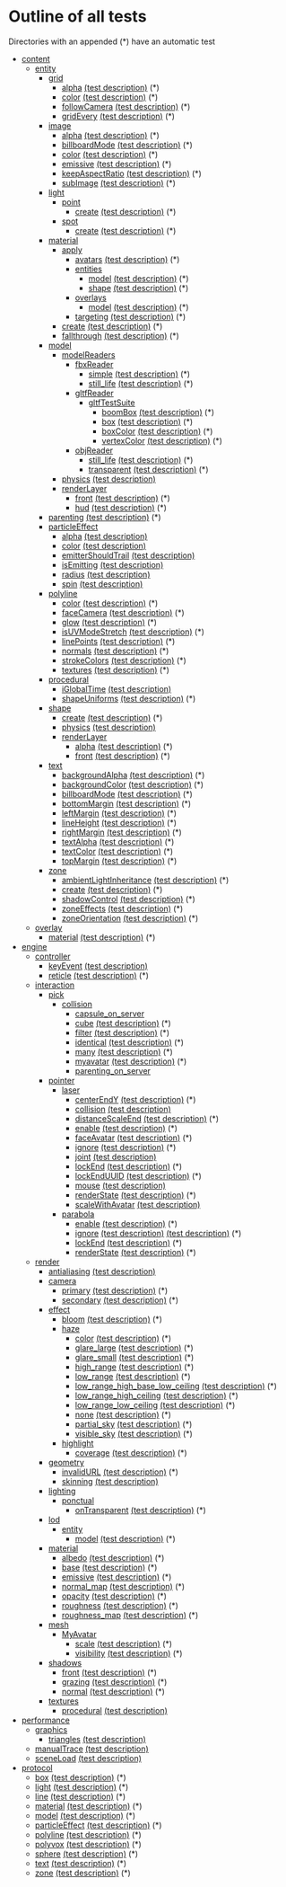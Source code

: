 # Outline of all tests
Directories with an appended (*) have an automatic test

  - [content](./content?raw=true)
    - [entity](./content/entity?raw=true)
      - [grid](./content/entity/grid?raw=true)
        - [alpha](./content/entity/grid/alpha?raw=true)  [(test description)](./content/entity/grid/alpha/test.md) (*)
        - [color](./content/entity/grid/color?raw=true)  [(test description)](./content/entity/grid/color/test.md) (*)
        - [followCamera](./content/entity/grid/followCamera?raw=true)  [(test description)](./content/entity/grid/followCamera/test.md) (*)
        - [gridEvery](./content/entity/grid/gridEvery?raw=true)  [(test description)](./content/entity/grid/gridEvery/test.md) (*)
      - [image](./content/entity/image?raw=true)
        - [alpha](./content/entity/image/alpha?raw=true)  [(test description)](./content/entity/image/alpha/test.md) (*)
        - [billboardMode](./content/entity/image/billboardMode?raw=true)  [(test description)](./content/entity/image/billboardMode/test.md) (*)
        - [color](./content/entity/image/color?raw=true)  [(test description)](./content/entity/image/color/test.md) (*)
        - [emissive](./content/entity/image/emissive?raw=true)  [(test description)](./content/entity/image/emissive/test.md) (*)
        - [keepAspectRatio](./content/entity/image/keepAspectRatio?raw=true)  [(test description)](./content/entity/image/keepAspectRatio/test.md) (*)
        - [subImage](./content/entity/image/subImage?raw=true)  [(test description)](./content/entity/image/subImage/test.md) (*)
      - [light](./content/entity/light?raw=true)
        - [point](./content/entity/light/point?raw=true)
          - [create](./content/entity/light/point/create?raw=true)  [(test description)](./content/entity/light/point/create/test.md) (*)
        - [spot](./content/entity/light/spot?raw=true)
          - [create](./content/entity/light/spot/create?raw=true)  [(test description)](./content/entity/light/spot/create/test.md) (*)
      - [material](./content/entity/material?raw=true)
        - [apply](./content/entity/material/apply?raw=true)
          - [avatars](./content/entity/material/apply/avatars?raw=true)  [(test description)](./content/entity/material/apply/avatars/test.md) (*)
          - [entities](./content/entity/material/apply/entities?raw=true)
            - [model](./content/entity/material/apply/entities/model?raw=true)  [(test description)](./content/entity/material/apply/entities/model/test.md) (*)
            - [shape](./content/entity/material/apply/entities/shape?raw=true)  [(test description)](./content/entity/material/apply/entities/shape/test.md) (*)
          - [overlays](./content/entity/material/apply/overlays?raw=true)
            - [model](./content/entity/material/apply/overlays/model?raw=true)  [(test description)](./content/entity/material/apply/overlays/model/test.md) (*)
          - [targeting](./content/entity/material/apply/targeting?raw=true)  [(test description)](./content/entity/material/apply/targeting/test.md) (*)
        - [create](./content/entity/material/create?raw=true)  [(test description)](./content/entity/material/create/test.md) (*)
        - [fallthrough](./content/entity/material/fallthrough?raw=true)  [(test description)](./content/entity/material/fallthrough/test.md) (*)
      - [model](./content/entity/model?raw=true)
        - [modelReaders](./content/entity/model/modelReaders?raw=true)
          - [fbxReader](./content/entity/model/modelReaders/fbxReader?raw=true)
            - [simple](./content/entity/model/modelReaders/fbxReader/simple?raw=true)  [(test description)](./content/entity/model/modelReaders/fbxReader/simple/test.md) (*)
            - [still_life](./content/entity/model/modelReaders/fbxReader/still_life?raw=true)  [(test description)](./content/entity/model/modelReaders/fbxReader/still_life/test.md) (*)
          - [gltfReader](./content/entity/model/modelReaders/gltfReader?raw=true)
            - [gltfTestSuite](./content/entity/model/modelReaders/gltfReader/gltfTestSuite?raw=true)
              - [boomBox](./content/entity/model/modelReaders/gltfReader/gltfTestSuite/boomBox?raw=true)  [(test description)](./content/entity/model/modelReaders/gltfReader/gltfTestSuite/boomBox/test.md) (*)
              - [box](./content/entity/model/modelReaders/gltfReader/gltfTestSuite/box?raw=true)  [(test description)](./content/entity/model/modelReaders/gltfReader/gltfTestSuite/box/test.md) (*)
              - [boxColor](./content/entity/model/modelReaders/gltfReader/gltfTestSuite/boxColor?raw=true)  [(test description)](./content/entity/model/modelReaders/gltfReader/gltfTestSuite/boxColor/test.md) (*)
              - [vertexColor](./content/entity/model/modelReaders/gltfReader/gltfTestSuite/vertexColor?raw=true)  [(test description)](./content/entity/model/modelReaders/gltfReader/gltfTestSuite/vertexColor/test.md) (*)
          - [objReader](./content/entity/model/modelReaders/objReader?raw=true)
            - [still_life](./content/entity/model/modelReaders/objReader/still_life?raw=true)  [(test description)](./content/entity/model/modelReaders/objReader/still_life/test.md) (*)
            - [transparent](./content/entity/model/modelReaders/objReader/transparent?raw=true)  [(test description)](./content/entity/model/modelReaders/objReader/transparent/test.md) (*)
        - [physics](./content/entity/model/physics?raw=true)  [(test description)](./content/entity/model/physics/testStory.md)
        - [renderLayer](./content/entity/model/renderLayer?raw=true)
          - [front](./content/entity/model/renderLayer/front?raw=true)  [(test description)](./content/entity/model/renderLayer/front/test.md) (*)
          - [hud](./content/entity/model/renderLayer/hud?raw=true)  [(test description)](./content/entity/model/renderLayer/hud/test.md) (*)
      - [parenting](./content/entity/parenting?raw=true)  [(test description)](./content/entity/parenting/test.md) (*)
      - [particleEffect](./content/entity/particleEffect?raw=true)
        - [alpha](./content/entity/particleEffect/alpha?raw=true)  [(test description)](./content/entity/particleEffect/alpha/test.md)
        - [color](./content/entity/particleEffect/color?raw=true)  [(test description)](./content/entity/particleEffect/color/test.md)
        - [emitterShouldTrail](./content/entity/particleEffect/emitterShouldTrail?raw=true)  [(test description)](./content/entity/particleEffect/emitterShouldTrail/test.md)
        - [isEmitting](./content/entity/particleEffect/isEmitting?raw=true)  [(test description)](./content/entity/particleEffect/isEmitting/test.md)
        - [radius](./content/entity/particleEffect/radius?raw=true)  [(test description)](./content/entity/particleEffect/radius/test.md)
        - [spin](./content/entity/particleEffect/spin?raw=true)  [(test description)](./content/entity/particleEffect/spin/test.md)
      - [polyline](./content/entity/polyline?raw=true)
        - [color](./content/entity/polyline/color?raw=true)  [(test description)](./content/entity/polyline/color/test.md) (*)
        - [faceCamera](./content/entity/polyline/faceCamera?raw=true)  [(test description)](./content/entity/polyline/faceCamera/test.md) (*)
        - [glow](./content/entity/polyline/glow?raw=true)  [(test description)](./content/entity/polyline/glow/test.md) (*)
        - [isUVModeStretch](./content/entity/polyline/isUVModeStretch?raw=true)  [(test description)](./content/entity/polyline/isUVModeStretch/test.md) (*)
        - [linePoints](./content/entity/polyline/linePoints?raw=true)  [(test description)](./content/entity/polyline/linePoints/test.md) (*)
        - [normals](./content/entity/polyline/normals?raw=true)  [(test description)](./content/entity/polyline/normals/test.md) (*)
        - [strokeColors](./content/entity/polyline/strokeColors?raw=true)  [(test description)](./content/entity/polyline/strokeColors/test.md) (*)
        - [textures](./content/entity/polyline/textures?raw=true)  [(test description)](./content/entity/polyline/textures/test.md) (*)
      - [procedural](./content/entity/procedural?raw=true)
        - [iGlobalTime](./content/entity/procedural/iGlobalTime?raw=true)  [(test description)](./content/entity/procedural/iGlobalTime/testStory.md)
        - [shapeUniforms](./content/entity/procedural/shapeUniforms?raw=true)  [(test description)](./content/entity/procedural/shapeUniforms/test.md) (*)
      - [shape](./content/entity/shape?raw=true)
        - [create](./content/entity/shape/create?raw=true)  [(test description)](./content/entity/shape/create/test.md) (*)
        - [physics](./content/entity/shape/physics?raw=true)  [(test description)](./content/entity/shape/physics/testStory.md)
        - [renderLayer](./content/entity/shape/renderLayer?raw=true)
          - [alpha](./content/entity/shape/renderLayer/alpha?raw=true)  [(test description)](./content/entity/shape/renderLayer/alpha/test.md) (*)
          - [front](./content/entity/shape/renderLayer/front?raw=true)  [(test description)](./content/entity/shape/renderLayer/front/test.md) (*)
      - [text](./content/entity/text?raw=true)
        - [backgroundAlpha](./content/entity/text/backgroundAlpha?raw=true)  [(test description)](./content/entity/text/backgroundAlpha/test.md) (*)
        - [backgroundColor](./content/entity/text/backgroundColor?raw=true)  [(test description)](./content/entity/text/backgroundColor/test.md) (*)
        - [billboardMode](./content/entity/text/billboardMode?raw=true)  [(test description)](./content/entity/text/billboardMode/test.md) (*)
        - [bottomMargin](./content/entity/text/bottomMargin?raw=true)  [(test description)](./content/entity/text/bottomMargin/test.md) (*)
        - [leftMargin](./content/entity/text/leftMargin?raw=true)  [(test description)](./content/entity/text/leftMargin/test.md) (*)
        - [lineHeight](./content/entity/text/lineHeight?raw=true)  [(test description)](./content/entity/text/lineHeight/test.md) (*)
        - [rightMargin](./content/entity/text/rightMargin?raw=true)  [(test description)](./content/entity/text/rightMargin/test.md) (*)
        - [textAlpha](./content/entity/text/textAlpha?raw=true)  [(test description)](./content/entity/text/textAlpha/test.md) (*)
        - [textColor](./content/entity/text/textColor?raw=true)  [(test description)](./content/entity/text/textColor/test.md) (*)
        - [topMargin](./content/entity/text/topMargin?raw=true)  [(test description)](./content/entity/text/topMargin/test.md) (*)
      - [zone](./content/entity/zone?raw=true)
        - [ambientLightInheritance](./content/entity/zone/ambientLightInheritance?raw=true)  [(test description)](./content/entity/zone/ambientLightInheritance/test.md) (*)
        - [create](./content/entity/zone/create?raw=true)  [(test description)](./content/entity/zone/create/test.md) (*)
        - [shadowControl](./content/entity/zone/shadowControl?raw=true)  [(test description)](./content/entity/zone/shadowControl/test.md) (*)
        - [zoneEffects](./content/entity/zone/zoneEffects?raw=true)  [(test description)](./content/entity/zone/zoneEffects/test.md) (*)
        - [zoneOrientation](./content/entity/zone/zoneOrientation?raw=true)  [(test description)](./content/entity/zone/zoneOrientation/test.md) (*)
    - [overlay](./content/overlay?raw=true)
      - [material](./content/overlay/material?raw=true)  [(test description)](./content/overlay/material/test.md) (*)
  - [engine](./engine?raw=true)
    - [controller](./engine/controller?raw=true)
      - [keyEvent](./engine/controller/keyEvent?raw=true)  [(test description)](./engine/controller/keyEvent/testStory.md)
      - [reticle](./engine/controller/reticle?raw=true)  [(test description)](./engine/controller/reticle/test.md) (*)
    - [interaction](./engine/interaction?raw=true)
      - [pick](./engine/interaction/pick?raw=true)
        - [collision](./engine/interaction/pick/collision?raw=true)
          - [capsule_on_server](./engine/interaction/pick/collision/capsule_on_server?raw=true)
          - [cube](./engine/interaction/pick/collision/cube?raw=true)  [(test description)](./engine/interaction/pick/collision/cube/test.md) (*)
          - [filter](./engine/interaction/pick/collision/filter?raw=true)  [(test description)](./engine/interaction/pick/collision/filter/test.md) (*)
          - [identical](./engine/interaction/pick/collision/identical?raw=true)  [(test description)](./engine/interaction/pick/collision/identical/test.md) (*)
          - [many](./engine/interaction/pick/collision/many?raw=true)  [(test description)](./engine/interaction/pick/collision/many/test.md) (*)
          - [myavatar](./engine/interaction/pick/collision/myavatar?raw=true)  [(test description)](./engine/interaction/pick/collision/myavatar/test.md) (*)
          - [parenting_on_server](./engine/interaction/pick/collision/parenting_on_server?raw=true)
      - [pointer](./engine/interaction/pointer?raw=true)
        - [laser](./engine/interaction/pointer/laser?raw=true)
          - [centerEndY](./engine/interaction/pointer/laser/centerEndY?raw=true)  [(test description)](./engine/interaction/pointer/laser/centerEndY/test.md) (*)
          - [collision](./engine/interaction/pointer/laser/collision?raw=true)  [(test description)](./engine/interaction/pointer/laser/collision/testStory.md)
          - [distanceScaleEnd](./engine/interaction/pointer/laser/distanceScaleEnd?raw=true)  [(test description)](./engine/interaction/pointer/laser/distanceScaleEnd/test.md) (*)
          - [enable](./engine/interaction/pointer/laser/enable?raw=true)  [(test description)](./engine/interaction/pointer/laser/enable/test.md) (*)
          - [faceAvatar](./engine/interaction/pointer/laser/faceAvatar?raw=true)  [(test description)](./engine/interaction/pointer/laser/faceAvatar/test.md) (*)
          - [ignore](./engine/interaction/pointer/laser/ignore?raw=true)  [(test description)](./engine/interaction/pointer/laser/ignore/test.md) (*)
          - [joint](./engine/interaction/pointer/laser/joint?raw=true)  [(test description)](./engine/interaction/pointer/laser/joint/testStory.md)
          - [lockEnd](./engine/interaction/pointer/laser/lockEnd?raw=true)  [(test description)](./engine/interaction/pointer/laser/lockEnd/test.md) (*)
          - [lockEndUUID](./engine/interaction/pointer/laser/lockEndUUID?raw=true)  [(test description)](./engine/interaction/pointer/laser/lockEndUUID/test.md) (*)
          - [mouse](./engine/interaction/pointer/laser/mouse?raw=true)  [(test description)](./engine/interaction/pointer/laser/mouse/testStory.md)
          - [renderState](./engine/interaction/pointer/laser/renderState?raw=true)  [(test description)](./engine/interaction/pointer/laser/renderState/test.md) (*)
          - [scaleWithAvatar](./engine/interaction/pointer/laser/scaleWithAvatar?raw=true)  [(test description)](./engine/interaction/pointer/laser/scaleWithAvatar/testStory.md)
        - [parabola](./engine/interaction/pointer/parabola?raw=true)
          - [enable](./engine/interaction/pointer/parabola/enable?raw=true)  [(test description)](./engine/interaction/pointer/parabola/enable/test.md) (*)
          - [ignore](./engine/interaction/pointer/parabola/ignore?raw=true)  [(test description)](./engine/interaction/pointer/parabola/ignore/test.md)  [(test description)](./engine/interaction/pointer/parabola/ignore/testStory.md) (*)
          - [lockEnd](./engine/interaction/pointer/parabola/lockEnd?raw=true)  [(test description)](./engine/interaction/pointer/parabola/lockEnd/test.md) (*)
          - [renderState](./engine/interaction/pointer/parabola/renderState?raw=true)  [(test description)](./engine/interaction/pointer/parabola/renderState/test.md) (*)
    - [render](./engine/render?raw=true)
      - [antialiasing](./engine/render/antialiasing?raw=true)  [(test description)](./engine/render/antialiasing/testStory.md)
      - [camera](./engine/render/camera?raw=true)
        - [primary](./engine/render/camera/primary?raw=true)  [(test description)](./engine/render/camera/primary/test.md) (*)
        - [secondary](./engine/render/camera/secondary?raw=true)  [(test description)](./engine/render/camera/secondary/test.md) (*)
      - [effect](./engine/render/effect?raw=true)
        - [bloom](./engine/render/effect/bloom?raw=true)  [(test description)](./engine/render/effect/bloom/test.md) (*)
        - [haze](./engine/render/effect/haze?raw=true)
          - [color](./engine/render/effect/haze/color?raw=true)  [(test description)](./engine/render/effect/haze/color/test.md) (*)
          - [glare_large](./engine/render/effect/haze/glare_large?raw=true)  [(test description)](./engine/render/effect/haze/glare_large/test.md) (*)
          - [glare_small](./engine/render/effect/haze/glare_small?raw=true)  [(test description)](./engine/render/effect/haze/glare_small/test.md) (*)
          - [high_range](./engine/render/effect/haze/high_range?raw=true)  [(test description)](./engine/render/effect/haze/high_range/test.md) (*)
          - [low_range](./engine/render/effect/haze/low_range?raw=true)  [(test description)](./engine/render/effect/haze/low_range/test.md) (*)
          - [low_range_high_base_low_ceiling](./engine/render/effect/haze/low_range_high_base_low_ceiling?raw=true)  [(test description)](./engine/render/effect/haze/low_range_high_base_low_ceiling/test.md) (*)
          - [low_range_high_ceiling](./engine/render/effect/haze/low_range_high_ceiling?raw=true)  [(test description)](./engine/render/effect/haze/low_range_high_ceiling/test.md) (*)
          - [low_range_low_ceiling](./engine/render/effect/haze/low_range_low_ceiling?raw=true)  [(test description)](./engine/render/effect/haze/low_range_low_ceiling/test.md) (*)
          - [none](./engine/render/effect/haze/none?raw=true)  [(test description)](./engine/render/effect/haze/none/test.md) (*)
          - [partial_sky](./engine/render/effect/haze/partial_sky?raw=true)  [(test description)](./engine/render/effect/haze/partial_sky/test.md) (*)
          - [visible_sky](./engine/render/effect/haze/visible_sky?raw=true)  [(test description)](./engine/render/effect/haze/visible_sky/test.md) (*)
        - [highlight](./engine/render/effect/highlight?raw=true)
          - [coverage](./engine/render/effect/highlight/coverage?raw=true)  [(test description)](./engine/render/effect/highlight/coverage/test.md) (*)
      - [geometry](./engine/render/geometry?raw=true)
        - [invalidURL](./engine/render/geometry/invalidURL?raw=true)  [(test description)](./engine/render/geometry/invalidURL/test.md) (*)
        - [skinning](./engine/render/geometry/skinning?raw=true)  [(test description)](./engine/render/geometry/skinning/testStory.md)
      - [lighting](./engine/render/lighting?raw=true)
        - [ponctual](./engine/render/lighting/ponctual?raw=true)
          - [onTransparent](./engine/render/lighting/ponctual/onTransparent?raw=true)  [(test description)](./engine/render/lighting/ponctual/onTransparent/test.md) (*)
      - [lod](./engine/render/lod?raw=true)
        - [entity](./engine/render/lod/entity?raw=true)
          - [model](./engine/render/lod/entity/model?raw=true)  [(test description)](./engine/render/lod/entity/model/test.md) (*)
      - [material](./engine/render/material?raw=true)
        - [albedo](./engine/render/material/albedo?raw=true)  [(test description)](./engine/render/material/albedo/test.md) (*)
        - [base](./engine/render/material/base?raw=true)  [(test description)](./engine/render/material/base/test.md) (*)
        - [emissive](./engine/render/material/emissive?raw=true)  [(test description)](./engine/render/material/emissive/test.md) (*)
        - [normal_map](./engine/render/material/normal_map?raw=true)  [(test description)](./engine/render/material/normal_map/test.md) (*)
        - [opacity](./engine/render/material/opacity?raw=true)  [(test description)](./engine/render/material/opacity/test.md) (*)
        - [roughness](./engine/render/material/roughness?raw=true)  [(test description)](./engine/render/material/roughness/test.md) (*)
        - [roughness_map](./engine/render/material/roughness_map?raw=true)  [(test description)](./engine/render/material/roughness_map/test.md) (*)
      - [mesh](./engine/render/mesh?raw=true)
        - [MyAvatar](./engine/render/mesh/MyAvatar?raw=true)
          - [scale](./engine/render/mesh/MyAvatar/scale?raw=true)  [(test description)](./engine/render/mesh/MyAvatar/scale/test.md) (*)
          - [visibility](./engine/render/mesh/MyAvatar/visibility?raw=true)  [(test description)](./engine/render/mesh/MyAvatar/visibility/test.md) (*)
      - [shadows](./engine/render/shadows?raw=true)
        - [front](./engine/render/shadows/front?raw=true)  [(test description)](./engine/render/shadows/front/test.md) (*)
        - [grazing](./engine/render/shadows/grazing?raw=true)  [(test description)](./engine/render/shadows/grazing/test.md) (*)
        - [normal](./engine/render/shadows/normal?raw=true)  [(test description)](./engine/render/shadows/normal/test.md) (*)
      - [textures](./engine/render/textures?raw=true)
        - [procedural](./engine/render/textures/procedural?raw=true)  [(test description)](./engine/render/textures/procedural/testStory.md)
  - [performance](./performance?raw=true)
    - [graphics](./performance/graphics?raw=true)
      - [triangles](./performance/graphics/triangles?raw=true)  [(test description)](./performance/graphics/triangles/testStory.md)
    - [manualTrace](./performance/manualTrace?raw=true)  [(test description)](./performance/manualTrace/test.md)
    - [sceneLoad](./performance/sceneLoad?raw=true)  [(test description)](./performance/sceneLoad/test.md)
  - [protocol](./protocol?raw=true)
    - [box](./protocol/box?raw=true)  [(test description)](./protocol/box/test.md) (*)
    - [light](./protocol/light?raw=true)  [(test description)](./protocol/light/test.md) (*)
    - [line](./protocol/line?raw=true)  [(test description)](./protocol/line/test.md) (*)
    - [material](./protocol/material?raw=true)  [(test description)](./protocol/material/test.md) (*)
    - [model](./protocol/model?raw=true)  [(test description)](./protocol/model/test.md) (*)
    - [particleEffect](./protocol/particleEffect?raw=true)  [(test description)](./protocol/particleEffect/test.md) (*)
    - [polyline](./protocol/polyline?raw=true)  [(test description)](./protocol/polyline/test.md) (*)
    - [polyvox](./protocol/polyvox?raw=true)  [(test description)](./protocol/polyvox/test.md) (*)
    - [sphere](./protocol/sphere?raw=true)  [(test description)](./protocol/sphere/test.md) (*)
    - [text](./protocol/text?raw=true)  [(test description)](./protocol/text/test.md) (*)
    - [zone](./protocol/zone?raw=true)  [(test description)](./protocol/zone/test.md) (*)
